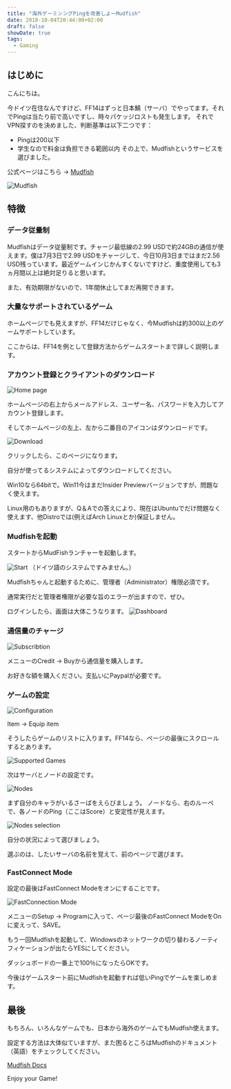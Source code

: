 ```yaml
---
title: "海外ゲーミンングPingを改善しよーMudfish"
date: 2018-10-04T20:44:00+02:00
draft: false
showDate: true
tags:
  - Gaming
---
```

## はじめに

こんにちは。

今ドイツ在住なんですけど、FF14はずっと日本鯖（サーバ）でやってます。それでPingは当たり前で高いですし、時々パケッジロストも発生します。
それでVPN探すのを決めました、判断基準は以下二つです：
- Pingは200以下
- 学生なので料金は負担できる範囲以内
その上で、Mudfishというサービスを選びました。

公式ベージはこちら → [Mudfish](https://mudfish.net/)

![Mudfish](https://livedoor.blogimg.jp/nrd01/imgs/2/9/29b0faa2.jpg)

## 特徴
### データ従量制

Mudfishはデータ従量制です。チャージ最低線の2.99 USDで約24GBの通信が使えます。僕は7月3日で2.99 USDをチャージして、今日10月3日まではまだ2.56 USD残っています。最近ゲームインじかんすくないですけど、重度使用しても3ヵ月間以上は絶対足りると思います。

また、有効期限がないので、1年間休止してまだ再開できます。

### 大量なサポートされているゲーム
ホームページでも見えますが、FF14だけじゃなく、今Mudfishは約300以上のゲームサポートしています。

ここからは、FF14を例として登録方法からゲームスタートまで詳しく説明します。

### アカウント登録とクライアントのダウンロード


![Home page](https://livedoor.blogimg.jp/nrd01/imgs/6/6/663f9572.jpg)

ホームページの右上からメールアドレス、ユーザー名、パスワードを入力してアカウント登録します。

そしてホームページの左上、左から二番目のアイコンはダウンロードです。

![Download](https://livedoor.blogimg.jp/nrd01/imgs/e/5/e5e2d3cd.jpg)

クリックしたら、このページになります。

自分が使ってるシステムによってダウンロードしてください。

Win10なら64bitで。Win11今はまだInsider Previewバージョンですが、問題なく使えます。

Linux用のもありますが、Q＆Aでの答えにより、現在はUbuntuでだけ問題なく使えます、他Distroでは(例えばArch Linuxとか)保証しません。

### Mudfishを起動

スタートからMudFishランチャーを起動します。

![Start](https://livedoor.blogimg.jp/nrd01/imgs/6/c/6c5d62bf.jpg)
（ドイツ語のシステムですみません。）

Mudfishちゃんと起動するために、管理者（Administrator）権限必須です。

通常実行だと管理者権限が必要な旨のエラーが出ますので、ぜひ。

ログインしたら、画面は大体こうなります。
![Dashboard](https://livedoor.blogimg.jp/nrd01/imgs/2/7/27824152.png)

### 通信量のチャージ

![Subscribtion](https://livedoor.blogimg.jp/nrd01/imgs/0/6/06fab83b.jpg)

メニューのCredit → Buyから通信量を購入します。

お好きな額を購入ください。支払いにPaypalが必要です。

### ゲームの設定

![Configuration](https://livedoor.blogimg.jp/nrd01/imgs/3/1/31f3c96f.jpg)

Item → Equip item

そうしたらゲームのリストに入ります。FF14なら、ページの最後にスクロールするとあります。

![Supported Games](https://livedoor.blogimg.jp/nrd01/imgs/d/2/d28f1ab9.png)

次はサーバとノードの設定です。

![Nodes](https://livedoor.blogimg.jp/nrd01/imgs/e/e/eef7664d.jpg)

まず自分のキャラがいるさーばをえらびましょう。
ノードなら、右のルーペで、各ノードのPing（ここはScore）と安定性が見えます。

![Nodes selection](https://livedoor.blogimg.jp/nrd01/imgs/9/4/940f009d.jpg)

自分の状況によって選びましょう。

選ぶのは、したいサーバの名前を覚えて、前のページで選びます。

### FastConnect Mode

設定の最後はFastConnect Modeをオンにすることです。

![FastConnection Mode](https://livedoor.blogimg.jp/nrd01/imgs/c/1/c1eff603.jpg)

メニューのSetup → Programに入って、ページ最後のFastConnect ModeをOnに変えって、SAVE。

もう一回Mudfishを起動して、Windowsのネットワークの切り替わるノーティフィケーションが出たらYESにしてください。

ダッシュボードの一番上で100％になったらOKです。

今後はゲームスタート前にMudfishを起動すれば低いPingでゲームを楽しめます。

## 最後
もちろん、いろんなゲームでも、日本から海外のゲームでもMudfish使えます。

設定する方法は大体似ていますが、また困るところはMudfishのドキュメント（英語）をチェックしてください。

[Mudfish Docs](http://mudfish.net/docs/index.html)

Enjoy your Game!
